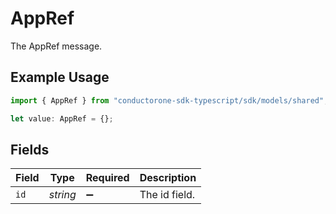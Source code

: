 # AppRef

The AppRef message.

## Example Usage

```typescript
import { AppRef } from "conductorone-sdk-typescript/sdk/models/shared";

let value: AppRef = {};
```

## Fields

| Field              | Type               | Required           | Description        |
| ------------------ | ------------------ | ------------------ | ------------------ |
| `id`               | *string*           | :heavy_minus_sign: | The id field.      |